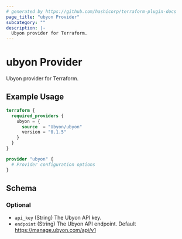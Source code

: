 ```yaml
---
# generated by https://github.com/hashicorp/terraform-plugin-docs
page_title: "ubyon Provider"
subcategory: ""
description: |-
  Ubyon provider for Terraform.
---
```


# ubyon Provider

Ubyon provider for Terraform.

## Example Usage

```terraform
terraform {
  required_providers {
    ubyon = {
      source  = "Ubyon/ubyon"
      version = "0.1.5"
    }
  }
}

provider "ubyon" {
  # Provider configuration options
}
```

<!-- schema generated by tfplugindocs -->
## Schema

### Optional

- `api_key` (String) The Ubyon API key.
- `endpoint` (String) The Ubyon API endpoint. Default https://manage.ubyon.com/api/v1
